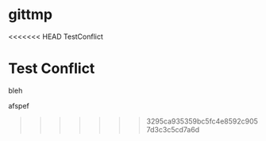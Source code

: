 # gittmp

<<<<<<< HEAD
TestConflict


Test Conflict
=======
bleh

afspef
>>>>>>> 3295ca935359bc5fc4e8592c9057d3c3c5cd7a6d
